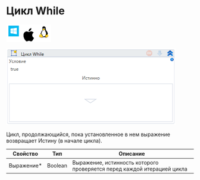 # Цикл While

![](<../../../.gitbook/assets/image (100) (1) (1) (1) (1) (1) (1) (10) (174).png>)

![](<../../../.gitbook/assets/image (58).png>)

Цикл, продолжающийся, пока установленное в нем выражение возвращает Истину (в начале цикла).

| Свойство    | Тип     | Описание                                                                |
| ----------- | ------- | ----------------------------------------------------------------------- |
| Выражение\* | Boolean | Выражение, истинность которого проверяется перед каждой итерацией цикла |


